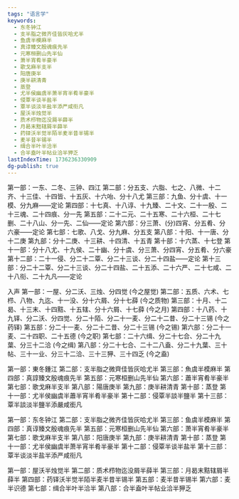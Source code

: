 ```yaml
---
tags: "语言学"
keywords:
  - 东冬钟江
  - 支半脂之微齐佳皆灰哈尤半
  - 鱼虞半模麻半
  - 真谆臻文殷魂痕先半
  - 元寒桓删山先半仙
  - 萧半宵肴半豪半
  - 歌戈麻半支半
  - 阳唐庚半
  - 庚半耕清青
  - 蒸登
  - 尤半侯幽虞半萧半宵半肴半豪半
  - 侵覃半谈半盐半
  - 覃半谈淡半盐半添严咸衔凡
  - 屋沃半烛觉半
  - 质术栉物迄没屑半薛半
  - 月曷末黠辖屑半薛半
  - 药铎沃半觉半陌半麦半昔半锡半
  - 麦半昔半锡半
  - 缉合半叶半洽半
  - 合半盍叶半帖业洽半狎乏
lastIndexTime: 1736236330909
dg-publish: true
---
```

第一部：一东、二冬、三钟、四江
第二部：分五支、六脂、七之、八微、十二齐、十三佳、十四皆、十五灰、十六咍、分十八尤
第三部：九鱼、分十虞、十一模、分九麻——定论
第四部：十七真、十八谆、十九臻、二十文、二十一殷、二十三魂、二十四痕、分一先
第五部：二十二元、二十五寒、二十六桓、二十七删、二十八山、分一先、二仙——定论
第六部：分三萧、(分)四宵、分五肴、分六豪——定论
第七部：七歌、八戈、分九麻、分五支
第八部：十阳、十一唐、分十二庚
第九部：分十二庚、十三耕、十四清、十五青
第十部：十六蒸、十七登
第十一部：分十八尤、十九侯、二十幽、分十虞、分三萧、分四宵、分五肴、分六豪
第十二部：二十一侵、分二十二覃、分二十三谈、分二十四盐——定论
第十三部：分二十二覃、分二十三谈、分二十四盐、二十五添、二十六严、二十七咸、二十八衔、二十九凡——定论

入声
第一部：一屋、分二沃、三烛、分四觉 (今之屋觉) 
第二部：五质、六术、七栉、八物、九迄、十一没、分十六屑、分十七薛 (今之质物)
第三部：十月、十二曷、十三末、十四黠、十五辖、分十六屑、十七薛 (今之月) 
第四部：十八药、十九铎、分二沃、分四觉、分二十陌、分二十一麦、分二十二昔、分二十三锡 (今之药铎)
第五部：分二十一麦、分二十二昔、分二十三锡 (今之锡) 第六部：分二十一麦、二十四职、二十五德 (今之职)
第七部：二十六缉、分二十七合、分二十九葉、分三十二洽 (今之缉) 
第八部：分二十七合、二十二八盍、分二十九葉、三十帖、三十一业、分三十二洽、三十三狎、三十四乏 (今之盍)

第一部：東冬鍾江
第二部：支半脂之微齊佳皆灰哈尤半
第三部：魚虞半模麻半
第四部：真諄臻文殷魂痕先半
第五部：元寒桓删山先半仙
第六部：蕭半宵肴半豪半
第七部：歌戈麻半支半
第八部：陽唐庚半
第九部：庚半耕清青
第十部：蒸登
第十一部：尤半侯幽虞半蕭半宵半肴半豪半
第十二部：侵覃半談半鹽半
第十三部：覃半談淡半鹽半添嚴咸銜凡

第一部：东冬钟江
第二部：支半脂之微齐佳皆灰哈尤半
第三部：鱼虞半模麻半
第四部：真谆臻文殷魂痕先半
第五部：元寒桓删山先半仙
第六部：萧半宵肴半豪半
第七部：歌戈麻半支半
第八部：阳唐庚半
第九部：庚半耕清青
第十部：蒸登
第十一部：尤半侯幽虞半萧半宵半肴半豪半
第十二部：侵覃半谈半盐半
第十三部：覃半谈淡半盐半添严咸衔凡

第一部：屋沃半烛觉半
第二部：质术栉物迄没屑半薛半
第三部：月曷末黠辖屑半薛半
第四部：药铎沃半觉半陌半麦半昔半锡半
第五部：麦半昔半锡半
第六部：麦半识德
第七部：缉合半叶半洽半
第八部：合半盍叶半帖业洽半狎乏